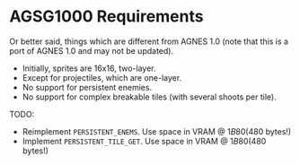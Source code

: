 # AGSG1000 Requirements

Or better said, things which are different from AGNES 1.0 (note that this is a port of AGNES 1.0 and may not be updated).

- Initially, sprites are 16x16, two-layer.
- Except for projectiles, which are one-layer.
- No support for persistent enemies.
- No support for complex breakable tiles (with several shoots per tile).


TODO:

- Reimplement `PERSISTENT_ENEMS`. Use space in VRAM @ $1B80 ($480 bytes!)
- Implement `PERSISTENT_TILE_GET`. Use space in VRAM @ $1B80 ($480 bytes!)

